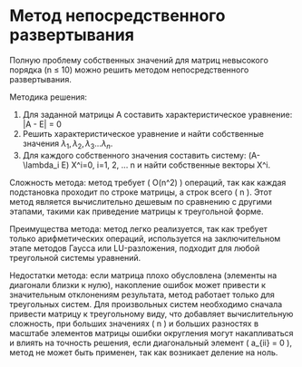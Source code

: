 # Метод непосредственного развертывания

Полную проблему собственных значений для матриц невысокого порядка (n ≤ 10)
можно решить методом непосредственного развертывания.

Методика решения:
1. Для заданной матрицы А составить характеристическое уравнение: |A - E| = 0
2. Решить характеристическое уравнение и найти собственные значения $\lambda_1, \lambda_2, \lambda_3 ... \lambda_n$.
3. Для каждого собственного значения составить систему: (A-\lambda_i E) X^i=0, i=1, 2, ... n и найти собственные векторы X^i.

Сложность метода: метод требует \( O(n^2) \) операций, так как каждая подстановка проходит по строке матрицы, а строк всего \( n \). Этот метод является вычислительно дешевым по сравнению с другими этапами, такими как приведение матрицы к треугольной форме.

Преимущества метода: метод легко реализуется, так как требует только арифметических операций, используется на заключительном этапе методов Гаусса или LU-разложения, подходит для любой треугольной системы уравнений.

Недостатки метода: если матрица плохо обусловлена (элементы на диагонали близки к нулю), накопление ошибок может привести к значительным отклонениям результата, метод работает только для треугольных систем. Для произвольных систем необходимо сначала привести матрицу к треугольному виду, что добавляет вычислительную сложность, при больших значениях \( n \) и больших разностях в масштабе элементов матрицы ошибки округления могут накапливаться и влиять на точность решения, если диагональный элемент \( a_{ii} = 0 \), метод не может быть применен, так как возникает деление на ноль.